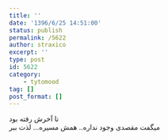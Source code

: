 ```yaml
---
title: ''
date: '1396/6/25 14:51:00'
status: publish
permalink: /5622
author: straxico
excerpt: ''
type: post
id: 5622
category:
    - tytomood
tag: []
post_format: []
---
```

تا آخرش رفته بود  
میگفت مقصدی وجود نداره.. همش مسیره… لذت ببر
